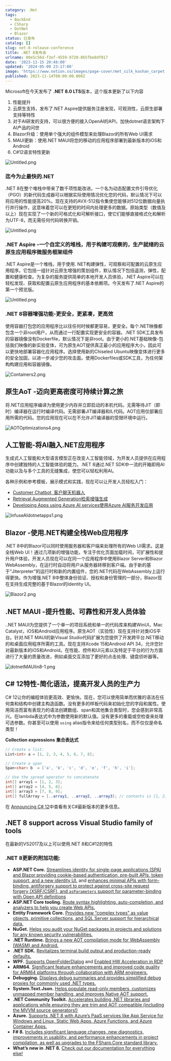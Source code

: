 ```yaml
---
category: .Net
tags:
  - BackEnd
  - CSharp
  - DotNet
  - Blazor
status: 已发布
catalog: []
slug: net-8-release-conference
title: .NET 8发布会
urlname: 80e5c56d-f3ef-4559-9720-865fbe8df017
date: '2023-11-15 20:48:00'
updated: '2024-05-09 23:17:00'
image: 'https://www.notion.so/images/page-cover/met_silk_kashan_carpet.jpg'
published: 2023-11-14T08:00:00.000Z
---
```


Microsoft在今天发布了 **.NET 8.0 LTS**版本，这个版本更新了以下内容

1. 性能提升
2. 云原生支持，发布了.NET Aspire提供服务注册发现，可观测性，云原生部署支持等特性
3. 对于AI研发的支持，可以很方便的接入OpenAI的API，加快dotnet语言架构下AI产品的问世
4. Blazor升级：使用单个强大的组件模型来处理Blazor的所有Web UI需求
5. MAUI更新：使用.NET MAUI将您的移动的应用程序部署到最新版本的iOS和Android
6. C#12语言特性更新

![Untitled.png](https://prod-files-secure.s3.us-west-2.amazonaws.com/5d24fe63-e567-4804-86f9-9fdc62e13082/10cda029-65af-4ea7-b30e-605b2d9e6c57/Untitled.png?X-Amz-Algorithm=AWS4-HMAC-SHA256&X-Amz-Content-Sha256=UNSIGNED-PAYLOAD&X-Amz-Credential=ASIAZI2LB46643GG4H5A%2F20250318%2Fus-west-2%2Fs3%2Faws4_request&X-Amz-Date=20250318T213334Z&X-Amz-Expires=3600&X-Amz-Security-Token=IQoJb3JpZ2luX2VjEA0aCXVzLXdlc3QtMiJIMEYCIQDjkmmRawVdUKW0F9gF%2FTiWEHFDSCpXas4zHnYLPU%2FbzwIhAJfV7nN2hU7M0DAq9xAN2QcyiefUsFA57I5Cf7Si%2BFVWKv8DCGYQABoMNjM3NDIzMTgzODA1IgxgWO8fQ6zeCtJOsdQq3AOym6TH07NLecdYYZ0wqCgEtNj7wWJXLWlDSK5%2BjzbBdWqiCuLcskwq5QG0xlEXKOpNhi%2Fn5UDwWWrKw2bEHyFx4cNNlulNSGckVnCngLPPyet7hgzHuuVqLRi3%2Bxc37pJjc6JR1j2Ry%2F2kM5z7EqBARrhybsbVZFLEnwwhj2VY6ArhJwuNzXubwX9DwD%2BvTgPpLNLeoNewlo3q5jTlQs9zA4ftfRWAEaYEBr9G85FsZ%2FTLL4EZVtXYh3DDNUigXWxfXaGCXw9XJDpV%2BUunv5hgE1sz97HYW%2FTR2GEO3hQfWVawXRXR%2FYRmkI3QrZw6Qy4o6VZ%2BhMV4%2FalMDqasrRcqoQrfQ5BXHAQizH1NYPBY2s2RT1o4RJ3DFfKfYHyliQVVADjWO0N%2FO4tvx9dKLvsfsS1X0q%2B8g%2BlVnbjjbddg%2FxRaNmnwsZSg%2FMz1i701gS%2F%2BPOWE9y%2FXBGhVrKa8oMnKAk6%2BWVETHj4GfRbSQdyqAeUE%2FjcoHcXMobvcobk5nVDRAXqbWf00MJZC3oppegLNlYYxIkUFxC1vhBJ3tyACOHUc28AyqQE0fln4gfEzd0fyVmWCyMUjpS9dKxNi6q9hsjyidNu5jlCT12peRCSPJpUCY8sRAc4rZ%2BykJDDhr%2Be%2BBjqkAUkAoonrG7gZjBgfnjoZcvLztyPq%2FtaTytafdOp9Z6A8om3LYdamk1zDV3bTWkkxvDTEYNi5i4xf4cIIXAFmgH%2F0choZMWnMW5rcUPgLiOsTBaGdW30h5KCCRJ3%2FwOnW7jqeY%2BNVs9v1UMxzQ3VNdFvhTxA2dHML60Ou1m%2BtPoEHeh4zk4i2dNq8KqtQJa1iBlowDa%2Brzb97o1cpm%2BVbvNteTnz%2B&X-Amz-Signature=56876547a67444bd0c010566ad53d8c65b208f5f274d4ec34325b8eafe1a3183&X-Amz-SignedHeaders=host&x-id=GetObject)


### **迄今为止最快的.NET**


.NET 8在整个堆栈中带来了数千项性能改进。一个名为动态配置文件引导优化（PGO）的新代码生成器可以根据实际使用情况优化您的代码，默认情况下可以将应用的性能提高20%。现在支持的AVX-512指令集使您能够对512位数据向量执行并行操作，这意味着您可以在更短的时间内处理更多的数据。原始类型（数值及以上）现在实现了一个新的可格式化和可解析接口，使它们能够直接格式化和解析为UTF-8，而无需任何代码转换开销。


![Untitled.png](https://prod-files-secure.s3.us-west-2.amazonaws.com/5d24fe63-e567-4804-86f9-9fdc62e13082/edcbf140-d619-4389-a4a6-f97c113ab9f2/Untitled.png?X-Amz-Algorithm=AWS4-HMAC-SHA256&X-Amz-Content-Sha256=UNSIGNED-PAYLOAD&X-Amz-Credential=ASIAZI2LB46643GG4H5A%2F20250318%2Fus-west-2%2Fs3%2Faws4_request&X-Amz-Date=20250318T213334Z&X-Amz-Expires=3600&X-Amz-Security-Token=IQoJb3JpZ2luX2VjEA0aCXVzLXdlc3QtMiJIMEYCIQDjkmmRawVdUKW0F9gF%2FTiWEHFDSCpXas4zHnYLPU%2FbzwIhAJfV7nN2hU7M0DAq9xAN2QcyiefUsFA57I5Cf7Si%2BFVWKv8DCGYQABoMNjM3NDIzMTgzODA1IgxgWO8fQ6zeCtJOsdQq3AOym6TH07NLecdYYZ0wqCgEtNj7wWJXLWlDSK5%2BjzbBdWqiCuLcskwq5QG0xlEXKOpNhi%2Fn5UDwWWrKw2bEHyFx4cNNlulNSGckVnCngLPPyet7hgzHuuVqLRi3%2Bxc37pJjc6JR1j2Ry%2F2kM5z7EqBARrhybsbVZFLEnwwhj2VY6ArhJwuNzXubwX9DwD%2BvTgPpLNLeoNewlo3q5jTlQs9zA4ftfRWAEaYEBr9G85FsZ%2FTLL4EZVtXYh3DDNUigXWxfXaGCXw9XJDpV%2BUunv5hgE1sz97HYW%2FTR2GEO3hQfWVawXRXR%2FYRmkI3QrZw6Qy4o6VZ%2BhMV4%2FalMDqasrRcqoQrfQ5BXHAQizH1NYPBY2s2RT1o4RJ3DFfKfYHyliQVVADjWO0N%2FO4tvx9dKLvsfsS1X0q%2B8g%2BlVnbjjbddg%2FxRaNmnwsZSg%2FMz1i701gS%2F%2BPOWE9y%2FXBGhVrKa8oMnKAk6%2BWVETHj4GfRbSQdyqAeUE%2FjcoHcXMobvcobk5nVDRAXqbWf00MJZC3oppegLNlYYxIkUFxC1vhBJ3tyACOHUc28AyqQE0fln4gfEzd0fyVmWCyMUjpS9dKxNi6q9hsjyidNu5jlCT12peRCSPJpUCY8sRAc4rZ%2BykJDDhr%2Be%2BBjqkAUkAoonrG7gZjBgfnjoZcvLztyPq%2FtaTytafdOp9Z6A8om3LYdamk1zDV3bTWkkxvDTEYNi5i4xf4cIIXAFmgH%2F0choZMWnMW5rcUPgLiOsTBaGdW30h5KCCRJ3%2FwOnW7jqeY%2BNVs9v1UMxzQ3VNdFvhTxA2dHML60Ou1m%2BtPoEHeh4zk4i2dNq8KqtQJa1iBlowDa%2Brzb97o1cpm%2BVbvNteTnz%2B&X-Amz-Signature=b292cbee04f7543692d1f8eff0126933ee5b85ded0d8af61a8b3b23b50d52154&X-Amz-SignedHeaders=host&x-id=GetObject)


### **.NET Aspire -一个自定义的堆栈，用于构建可观察的，生产就绪的云原生应用程序微服务框架组件**


.NET Aspire是一个堆栈，用于使用. NET构建弹性，可观察和可配置的云原生应用程序。它包括一组针对云原生增强的策划组件，默认情况下包括遥测，弹性，配置和健康检查。为复杂的服务提供简单的本地开发人员体验，.NET Aspire可以在轻松发现、获取和配置云原生应用程序的基本依赖项。今天发布了.NET Aspire的第一个预览版。


![Untitled.png](https://prod-files-secure.s3.us-west-2.amazonaws.com/5d24fe63-e567-4804-86f9-9fdc62e13082/ff6a34d3-ac25-412d-9204-a7263d00528f/Untitled.png?X-Amz-Algorithm=AWS4-HMAC-SHA256&X-Amz-Content-Sha256=UNSIGNED-PAYLOAD&X-Amz-Credential=ASIAZI2LB46643GG4H5A%2F20250318%2Fus-west-2%2Fs3%2Faws4_request&X-Amz-Date=20250318T213334Z&X-Amz-Expires=3600&X-Amz-Security-Token=IQoJb3JpZ2luX2VjEA0aCXVzLXdlc3QtMiJIMEYCIQDjkmmRawVdUKW0F9gF%2FTiWEHFDSCpXas4zHnYLPU%2FbzwIhAJfV7nN2hU7M0DAq9xAN2QcyiefUsFA57I5Cf7Si%2BFVWKv8DCGYQABoMNjM3NDIzMTgzODA1IgxgWO8fQ6zeCtJOsdQq3AOym6TH07NLecdYYZ0wqCgEtNj7wWJXLWlDSK5%2BjzbBdWqiCuLcskwq5QG0xlEXKOpNhi%2Fn5UDwWWrKw2bEHyFx4cNNlulNSGckVnCngLPPyet7hgzHuuVqLRi3%2Bxc37pJjc6JR1j2Ry%2F2kM5z7EqBARrhybsbVZFLEnwwhj2VY6ArhJwuNzXubwX9DwD%2BvTgPpLNLeoNewlo3q5jTlQs9zA4ftfRWAEaYEBr9G85FsZ%2FTLL4EZVtXYh3DDNUigXWxfXaGCXw9XJDpV%2BUunv5hgE1sz97HYW%2FTR2GEO3hQfWVawXRXR%2FYRmkI3QrZw6Qy4o6VZ%2BhMV4%2FalMDqasrRcqoQrfQ5BXHAQizH1NYPBY2s2RT1o4RJ3DFfKfYHyliQVVADjWO0N%2FO4tvx9dKLvsfsS1X0q%2B8g%2BlVnbjjbddg%2FxRaNmnwsZSg%2FMz1i701gS%2F%2BPOWE9y%2FXBGhVrKa8oMnKAk6%2BWVETHj4GfRbSQdyqAeUE%2FjcoHcXMobvcobk5nVDRAXqbWf00MJZC3oppegLNlYYxIkUFxC1vhBJ3tyACOHUc28AyqQE0fln4gfEzd0fyVmWCyMUjpS9dKxNi6q9hsjyidNu5jlCT12peRCSPJpUCY8sRAc4rZ%2BykJDDhr%2Be%2BBjqkAUkAoonrG7gZjBgfnjoZcvLztyPq%2FtaTytafdOp9Z6A8om3LYdamk1zDV3bTWkkxvDTEYNi5i4xf4cIIXAFmgH%2F0choZMWnMW5rcUPgLiOsTBaGdW30h5KCCRJ3%2FwOnW7jqeY%2BNVs9v1UMxzQ3VNdFvhTxA2dHML60Ou1m%2BtPoEHeh4zk4i2dNq8KqtQJa1iBlowDa%2Brzb97o1cpm%2BVbvNteTnz%2B&X-Amz-Signature=dc2dcf7efc2c1b1577e8c77a0daa891eab3d22dc7936164c98e7efa34da6d5d9&X-Amz-SignedHeaders=host&x-id=GetObject)


### **.NET 8容器增强功能-更安全，更紧凑，更高效**


使用容器打包您的应用程序比以往任何时候都更容易，更安全。每个.NET映像都包含一个非root用户，从而通过一行配置实现更安全的容器。.NET SDK工具发布的容器镜像没有Dockerfile，默认情况下是非root。由于更小的.NET基础映像-包括我们映像的新实验变体，可为原生AOT提供真正最小的应用程序大小，因此可以更快地部署容器化应用程序。选择使用新的Chiseled Ubuntu映像变体进行更多的安全加固，以进一步减少您的攻击面。使用Dockerfiles或SDK工具，为任何架构构建应用和容器镜像。


![Containers2.png](https://devblogs.microsoft.com/dotnet/wp-content/uploads/sites/10/2023/11/Containers2.png)


## 原生AoT -迈向更高密度可持续计算之旅


将.NET应用程序编译为使用更少内存并立即启动的本机代码。无需等待JIT（即时）编译器在运行时编译代码。无需部署JIT编译器和IL代码。AOT应用仅部署应用所需的代码。您的应用现在可以在不允许JIT编译器的受限环境中运行。


![AOTOptimizations4.png](https://devblogs.microsoft.com/dotnet/wp-content/uploads/sites/10/2023/11/AOTOptimizations4.png)


## 人工智能-将AI融入.NET应用程序


生成式人工智能和大型语言模型正在改变人工智能领域，为开发人员提供在应用程序中创建独特的人工智能体验的能力。.NET 8通过.NET SDK中一流的开箱即用AI功能以及与多个工具的无缝集成，使您可以轻松利用AI。


各种示例和参考模板，展示模式和实践，现在可以让开发人员轻松入门：

- [Customer Chatbot](https://github.com/dotnet/eShop)[ ](https://github.com/dotnet/eShop)[ 客户聊天机器人](https://github.com/dotnet/eShop)
- [Retrieval Augmented Generation](https://github.com/Azure-Samples/azure-search-openai-demo-csharp)[检索增强生成](https://github.com/Azure-Samples/azure-search-openai-demo-csharp)
- [Developing Apps using Azure AI services](https://devblogs.microsoft.com/dotnet/demystifying-retrieval-augmented-generation-with-dotnet/)[使用Azure AI服务开发应用](https://devblogs.microsoft.com/dotnet/demystifying-retrieval-augmented-generation-with-dotnet/)

![InfuseAIdotnetapps1.png](https://devblogs.microsoft.com/dotnet/wp-content/uploads/sites/10/2023/11/InfuseAIdotnetapps1.png)


## Blazor -使用.NET构建全栈Web应用程序


.NET 8中的Blazor可以同时使用服务器和客户端来处理所有的Web UI需求。这是全栈Web UI！通过几项新的增强功能，专注于优化页面加载时间，可扩展性和提升用户体验，开发人员现在可以在同一个应用程序中使用Blazor Server和Blazor WebAssembly，在运行时自动将用户从服务器转移到客户端。由于新的基于“Jiterpreter”的运行时和新的内置组件，您的.NET代码在WebAssembly上运行得更快。作为增强.NET 8中整体身份验证、授权和身份管理的一部分，Blazor现在支持生成完整的基于Blazor的Identity UI。


![Blazor2.png](https://devblogs.microsoft.com/dotnet/wp-content/uploads/sites/10/2023/11/Blazor2.png)


## .NET MAUI -提升性能、可靠性和开发人员体验


..NET MAUI为您提供了一个单一的项目系统和单一的代码库来构建WinUI，Mac Catalyst，iOS和Android应用程序。原生AOT（实验性）现在支持针对类iOS平台。针对.NET MAUI的新Visual Studio代码扩展为您提供了开发跨平台.NET移动的和桌面应用程序所需的工具。现在支持Xcode 15和Android API 34，允许您针对最新版本的iOS和Android。在性能、控件和UI元素以及特定于平台的行为方面进行了大量的质量改进，例如桌面交互添加了更好的点击处理、键盘侦听器等。


![dotnetMAUIin8-1.png](https://devblogs.microsoft.com/dotnet/wp-content/uploads/sites/10/2023/11/dotnetMAUIin8-1.png)


## C# 12特性-简化语法，提高开发人员的生产力


C# 12让你的编程体验更高效、更愉快。现在，您可以使用简单而优雅的语法在任何类和结构中创建主构造函数。没有更多的样板代码来初始化您的字段和属性。使用简洁而富有表现力的语法创建数组、span和其他集合类型时，您会感到非常高兴。在lambda表达式中为参数使用新的默认值。没有更多的重载或空检查来处理可选参数。你甚至可以使用 `using` alias指令来给任何类型别名，而不仅仅是命名类型！


**Collection expressions** **集合表达式**


```c#
// Create a list:
List<int> a = [1, 2, 3, 4, 5, 6, 7, 8];

// Create a span
Span<char> b  = ['a', 'b', 'c', 'd', 'e', 'f', 'h', 'i'];

// Use the spread operator to concatenate
int[] array1 = [1, 2, 3];
int[] array2 = [4, 5, 6];
int[] array3 = [7, 8, 9];
int[] fullArray = [..array1, ..array2, ..array3]; // contents is [1, 2, 3, 4, 5, 6, 7, 8, 9]
```


在 [Announcing C# 12](https://devblogs.microsoft.com/dotnet/announcing-csharp-12)中查看有关C#最新版本的更多信息。


## .NET 8 support across Visual Studio family of tools


在最新的VS2017及以上可以使用.NET 8和C#12的特性


### .NET 8更新的附加功能:

- **ASP.NET Core.** [Streamlines identity for single-page applications (SPA) and Blazor providing cookie-based authentication, pre-built APIs, token support, and a new identity UI.](https://devblogs.microsoft.com/dotnet/whats-new-with-identity-in-dotnet-8/) and [enhances minimal APIs with form-binding, antiforgery support to protect against cross-site request forgery (XSRF/CSRF), and ](https://learn.microsoft.com/aspnet/core/release-notes/aspnetcore-8.0#minimal-apis)[`asParameters`](https://learn.microsoft.com/aspnet/core/release-notes/aspnetcore-8.0#minimal-apis)[ support for parameter-binding with Open API definitions](https://learn.microsoft.com/aspnet/core/release-notes/aspnetcore-8.0#minimal-apis)
- **ASP.NET Core tooling.** [Route syntax highlighting, auto-completion, and analyzers to help you create Web APIs.](https://devblogs.microsoft.com/dotnet/aspnet-core-route-tooling-dotnet-8/)
- **Entity Framework Core.** [Provides new “complex types” as value objects, primitive collections, and SQL Server support for hierarchical data.](https://devblogs.microsoft.com/dotnet/announcing-ef8-rc2/)
- **NuGet.** [Helps you audit your NuGet packages in projects and solutions for any known security vulnerabilities.](https://learn.microsoft.com/nuget/concepts/auditing-packages)
- **.NET Runtime.** [Brings a new AOT compilation mode for WebAssembly (WASM) and Android.](https://devblogs.microsoft.com/dotnet/announcing-dotnet-8-rc1/#androidstripilafteraot-mode-on-android)
- **.NET SDK.** [Revitalizes terminal build output and production-ready defaults.](https://learn.microsoft.com/dotnet/core/whats-new/dotnet-8#net-sdk)
- **WPF.** [Supports OpenFolderDialog](https://devblogs.microsoft.com/dotnet/wpf-file-dialog-improvements-in-dotnet-8/) and [Enabled HW Acceleration in RDP](https://devblogs.microsoft.com/dotnet/announcing-dotnet-8-rc1/#wpf-hardware-acceleration-in-rdp)
- **ARM64.** [Significant feature enhancements and improved code quality for ARM64 platforms through collaboration with ARM engineers.](https://devblogs.microsoft.com/dotnet/this-arm64-performance-in-dotnet-8/)
- **Debugging.** [Displays debug summaries and provides simplified debug proxies for commonly used .NET types.](https://devblogs.microsoft.com/dotnet/debugging-enhancements-in-dotnet-8/)
- **System.Text.Json.** [Helps populate read-only members, customizes unmapped member handling, and improves Native AOT support.](https://devblogs.microsoft.com/dotnet/system-text-json-in-dotnet-8/)
- **.NET Community Toolkit.** [Accelerates building .NET libraries and applications while ensuring they are trim and AOT compatible (including the MVVM source generators!)](https://devblogs.microsoft.com/dotnet/announcing-the-dotnet-community-toolkit-821/)
- **Azure.** [Supports .NET 8 with Azure’s PaaS services like App Service for Windows and Linux, Static Web Apps, Azure Functions, and Azure Container Apps.](https://aka.ms/appservice-dotnet8)
- **F# 8.** [Includes significant language changes, new diagnostics, improvements in usability, and performance enhancements in project compilation, as well as upgrades to the FSharp.Core standard library.](https://devblogs.microsoft.com/dotnet/announcing-fsharp-8/)
- **What’s new in .NET 8.** [Check out our documentation for everything else!](https://learn.microsoft.com/dotnet/core/whats-new/dotnet-8)
